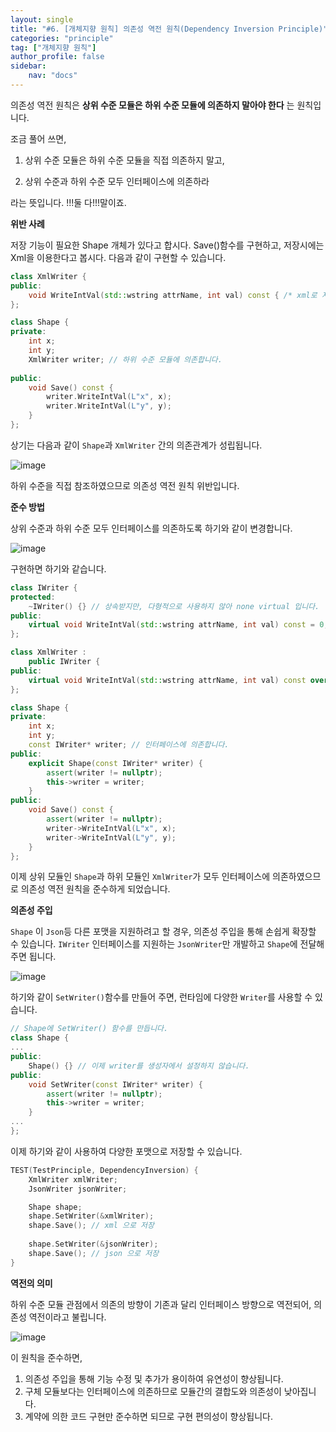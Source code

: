```yaml
---
layout: single
title: "#6. [개체지향 원칙] 의존성 역전 원칙(Dependency Inversion Principle)"
categories: "principle"
tag: ["개체지향 원칙"]
author_profile: false
sidebar: 
    nav: "docs"
---
```


의존성 역전 원칙은 **상위 수준 모듈은 하위 수준 모듈에 의존하지 말아야 한다** 는 원칙입니다.

조금 풀어 쓰면,

1. 상위 수준 모듈은 하위 수준 모듈을 직접 의존하지 말고,

2. 상위 수준과 하위 수준 모두 인터페이스에 의존하라

라는 뜻입니다. !!!둘 다!!!말이죠.

**위반 사례**

저장 기능이 필요한 Shape 개체가 있다고 합시다. Save()함수를 구현하고, 저장시에는 Xml을 이용한다고 봅시다. 다음과 같이 구현할 수 있습니다.

```cpp
class XmlWriter {
public:
    void WriteIntVal(std::wstring attrName, int val) const { /* xml로 저장합니다 */ }
};

class Shape {
private:
    int x;
    int y;
    XmlWriter writer; // 하위 수준 모듈에 의존합니다.
    
public:
    void Save() const {
        writer.WriteIntVal(L"x", x);
        writer.WriteIntVal(L"y", y);
    }
};
```

상기는 다음과 같이 `Shape`과 `XmlWriter` 간의 의존관계가 성립됩니다.

![image](https://github.com/tango1202/tango1202.github.io/assets/133472501/e0285451-994d-47be-adb0-901f4c219b0d)

하위 수준을 직접 참조하였으므로 의존성 역전 원칙 위반입니다.

**준수 방법**

상위 수준과 하위 수준 모두 인터페이스를 의존하도록 하기와 같이 변경합니다.

![image](https://github.com/tango1202/tango1202.github.io/assets/133472501/b3d54b2f-2fa1-421b-a250-94489ebbf18e)

구현하면 하기와 같습니다.

```cpp
class IWriter {
protected:
    ~IWriter() {} // 상속받지만, 다형적으로 사용하지 않아 none virtual 입니다.
public:
    virtual void WriteIntVal(std::wstring attrName, int val) const = 0;
};

class XmlWriter : 
    public IWriter {
public:
    virtual void WriteIntVal(std::wstring attrName, int val) const override { /* xml로 저장합니다 */ }
};

class Shape {
private:
    int x;
    int y;
    const IWriter* writer; // 인터페이스에 의존합니다.
public:
    explicit Shape(const IWriter* writer) {
        assert(writer != nullptr);
        this->writer = writer;
    }
public:
    void Save() const {
        assert(writer != nullptr);
        writer->WriteIntVal(L"x", x);
        writer->WriteIntVal(L"y", y);
    }
};
```

이제 상위 모듈인 `Shape`과 하위 모듈인 `XmlWriter`가 모두 인터페이스에 의존하였으므로 의존성 역전 원칙을 준수하게 되었습니다.

**의존성 주입**

`Shape` 이 `Json`등 다른 포맷을 지원하려고 할 경우, 의존성 주입을 통해 손쉽게 확장할 수 있습니다. `IWriter` 인터페이스를 지원하는 `JsonWriter`만 개발하고 `Shape`에 전달해주면 됩니다.

![image](https://github.com/tango1202/tango1202.github.io/assets/133472501/01396ddc-6d9d-487e-9137-b55620b7eeb8)

하기와 같이 `SetWriter()`함수를 만들어 주면, 런타임에 다양한 `Writer`를 사용할 수 있습니다.

```cpp
// Shape에 SetWriter() 함수를 만듭니다.
class Shape {
...
public: 
    Shape() {} // 이제 writer를 생성자에서 설정하지 않습니다.
public:
    void SetWriter(const IWriter* writer) {
        assert(writer != nullptr);
        this->writer = writer;  
    }
...
};
```

이제 하기와 같이 사용하여 다양한 포맷으로 저장할 수 있습니다.

```cpp
TEST(TestPrinciple, DependencyInversion) {
    XmlWriter xmlWriter;
    JsonWriter jsonWriter;

    Shape shape;
    shape.SetWriter(&xmlWriter);
    shape.Save(); // xml 으로 저장
    
    shape.SetWriter(&jsonWriter);
    shape.Save(); // json 으로 저장
}
```

**역전의 의미**

하위 수준 모듈 관점에서 의존의 방향이 기존과 달리 인터페이스 방향으로 역전되어, 의존성 역전이라고 불립니다.

![image](https://github.com/tango1202/tango1202.github.io/assets/133472501/4e38f7de-0921-464f-ba4a-50cc59de96b2)

이 원칙을 준수하면,

1. 의존성 주입을 통해 기능 수정 및 추가가 용이하여 유연성이 향상됩니다.
2. 구체 모듈보다는 인터페이스에 의존하므로 모듈간의 결합도와 의존성이 낮아집니다.
3. 계약에 의한 코드 구현만 준수하면 되므로 구현 편의성이 향상됩니다.




